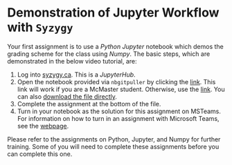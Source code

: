 # Demonstration of Jupyter Workflow with `Syzygy`

Your first assignment is to use a *Python* *Jupyter* notebook which demos the grading scheme for the class using *Numpy*. The basic steps, which are demonstrated in the below video tutorial, are:

1. Log into [syzygy.ca](https://mcmaster.syzygy.ca/). This is a *JupyterHub*.
2. Open the notebook provided via `nbgitpuller` by clicking the [link](https://mcmaster.syzygy.ca/jupyter/hub/user-redirect/git-pull?repo=https%3A%2F%2Fgithub.com%2FPaulWAyers%2FIntroQChemProblems&urlpath=tree%2FIntroQChemProblems%2Fipynb%2Fgrading.ipynb&branch=main). This link will work if you are a McMaster student. Otherwise, use the [link](https://pims.syzygy.ca/jupyter/hub/user-redirect/git-pull?repo=https%3A%2F%2Fgithub.com%2FPaulWAyers%2FIntroQChemProblems&urlpath=tree%2FIntroQChemProblems%2Fipynb%2Fgrading.ipynb&branch=main). You can also [download the file directly](../ipynb/grading.ipynb).
3. Complete the assignment at the bottom of the file.
4. Turn in your notebook as the solution for this assignment on MSTeams. For information on how to turn in an assignment with Microsoft Teams, see the [webpage](https://support.microsoft.com/en-us/office/turn-in-an-assignment-in-microsoft-teams-e25f383a-b747-4a0b-b6d5-a2845a52092b).

Please refer to the assignments on Python, Jupyter, and Numpy for further training. Some of you will need to complete these assignments before you can complete this one.
